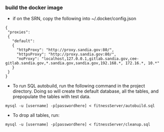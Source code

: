 ### build the docker image
-  if on the SRN, copy the following into ~/.docker/config.json
```
{
 "proxies":
 {
   "default":
   {
     "httpProxy": "http://proxy.sandia.gov:80/",
     "httpsProxy": "http://proxy.sandia.gov:80/",
     "noProxy": "localhost,127.0.0.1,gitlab.sandia.gov,cee-gitlab.sandia.gov,*.sandia.gov,sandia.gov,192.168.*, 172.16.*, 10.*"
   }
 }
}
```
- To run SQL autobuild, run the following command in the project directory. Doing so will create the default database, all the tables, and prepopulate the tables with test data.
```
mysql -u [username] -p[passwordhere] < fitnessServer/autobuild.sql
```
- To drop all tables, run:
```
mysql -u [username] -p[passwordhere] < fitnessServer/cleanup.sql
```
